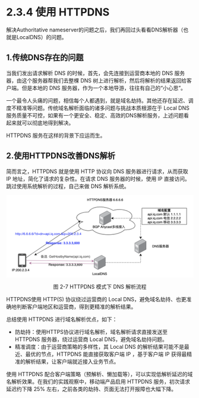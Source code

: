 # 2.3.4 使用 HTTPDNS

解决Authoritative nameserver的问题之后，我们再回过头看看DNS解析器（也就是LocalDNS）的问题。

## 1.传统DNS存在的问题

当我们发出请求解析 DNS 的时候，首先，会先连接到运营商本地的 DNS 服务器，由这个服务器帮我们去整棵 DNS 树上进行解析，然后将解析的结果返回给客户端。但是本地的 DNS 服务器，作为一个本地导游，往往有自己的“小心思”。

一个最令人头痛的问题，相信每个人都遇到，就是域名劫持。其他还存在延迟、调度不精准等问题。传统域名解析面临的诸多问题与挑战本质根源在于 Local DNS 服务质量不可控，如果有一个更安全、稳定、高效的DNS解析服务，上述问题看起来就可以彻底地得到解决。

HTTPDNS 服务在这样的背景下应运而生。

## 2.使用HTTPDNS改善DNS解析

简而言之，HTTPDNS 就是使用 HTTP 协议向 DNS 服务器进行请求，从而获取 IP 地址，简化了请求的复杂性。在请求 DNS 服务器的时候，使用 IP 直接访问。跳过使用系统解析的过程，自己来做 DNS 解析系统。

<div  align="center">
	<img src="../assets/httpdns.png" width = "520"  align=center />
	<p>图 2-7 HTTPDNS 模式下 DNS 解析流程</p>
</div>

HTTPDNS使用 HTTP(S) 协议绕过运营商的 Local DNS，避免域名劫持、也更准确地判断客户端地区和运营商，得到更精准的解析结果。

总结使用 HTTPDNS 进行域名解析优点，如下：

- 防劫持：使用HTTPS协议进行域名解析，域名解析请求直接发送至 HTTPDNS 服务器，绕过运营商 Local DNS，避免域名劫持问题。
- 精准调度：由于运营商策略的多样性，其 Local DNS 的解析结果可能不是最近、最优的节点，HTTPDNS 能直接获取客户端 IP ，基于客户端 IP 获得最精准的解析结果，让客户端就近接入业务节点。

使用 HTTPDNS 配合客户端策略（预解析、懒加载等），可以实现低解析延迟的域名解析效果。在我们的实践观察中，移动端产品启用 HTTPDNS 服务，初次请求延迟约下降 25% 左右，之前各类的劫持、页面无法打开报障也大幅下降。